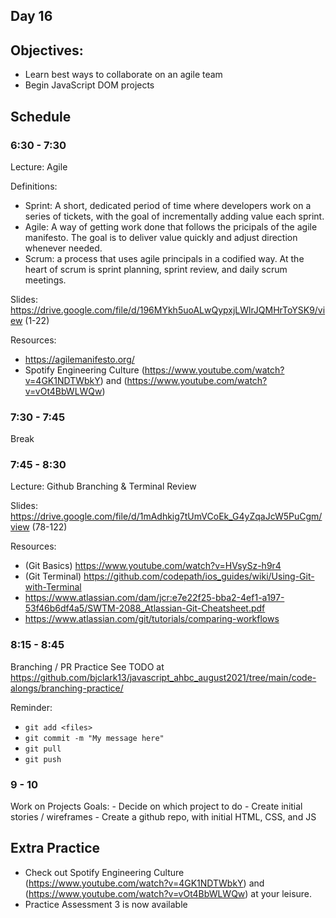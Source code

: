 ## Day 16

## Objectives:

- Learn best ways to collaborate on an agile team
- Begin JavaScript DOM projects

## Schedule

### 6:30 - 7:30

Lecture: Agile

Definitions:

- Sprint: A short, dedicated period of time where developers work on a series of tickets, with the goal of incrementally adding value each sprint.
- Agile: A way of getting work done that follows the pricipals of the agile manifesto. The goal is to deliver value quickly and adjust direction whenever needed.
- Scrum: a process that uses agile principals in a codified way. At the heart of scrum is sprint planning, sprint review, and daily scrum meetings.

Slides: https://drive.google.com/file/d/196MYkh5uoALwQypxjLWlrJQMHrToYSK9/view (1-22)

Resources:

- https://agilemanifesto.org/
- Spotify Engineering Culture (https://www.youtube.com/watch?v=4GK1NDTWbkY) and (https://www.youtube.com/watch?v=vOt4BbWLWQw)

### 7:30 - 7:45

Break

### 7:45 - 8:30

Lecture: Github Branching & Terminal Review

Slides: https://drive.google.com/file/d/1mAdhkig7tUmVCoEk_G4yZqaJcW5PuCgm/view (78-122)

Resources:

- (Git Basics) https://www.youtube.com/watch?v=HVsySz-h9r4
- (Git Terminal) https://github.com/codepath/ios_guides/wiki/Using-Git-with-Terminal
- https://www.atlassian.com/dam/jcr:e7e22f25-bba2-4ef1-a197-53f46b6df4a5/SWTM-2088_Atlassian-Git-Cheatsheet.pdf
- https://www.atlassian.com/git/tutorials/comparing-workflows

### 8:15 - 8:45
Branching / PR Practice
See TODO at https://github.com/bjclark13/javascript_ahbc_august2021/tree/main/code-alongs/branching-practice/

Reminder:
 - `git add <files>`
 - `git commit -m "My message here"`
 - `git pull`
 - `git push`

### 9 - 10

Work on Projects
Goals: - Decide on which project to do - Create initial stories / wireframes - Create a github repo, with initial HTML, CSS, and JS

## Extra Practice

- Check out Spotify Engineering Culture (https://www.youtube.com/watch?v=4GK1NDTWbkY) and (https://www.youtube.com/watch?v=vOt4BbWLWQw) at your leisure.
- Practice Assessment 3 is now available
